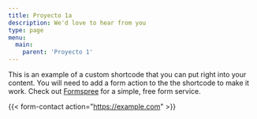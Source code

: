 ```yaml
---
title: Proyecto 1a
description: We'd love to hear from you
type: page
menu:
  main:
    parent: 'Proyecto 1'
---
```

This is an example of a custom shortcode that you can put right into your content. You will need to add a form action to the the shortcode to make it work. Check out [Formspree](https://formspree.io/) for a simple, free form service. 

{{< form-contact action="https://example.com"  >}}
